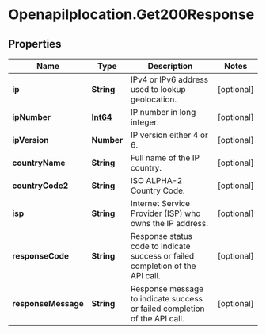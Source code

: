 # OpenapiIplocation.Get200Response

## Properties

Name | Type | Description | Notes
------------ | ------------- | ------------- | -------------
**ip** | **String** | IPv4 or IPv6 address used to lookup geolocation. | [optional] 
**ipNumber** | [**Int64**](Int64.md) | IP number in long integer. | [optional] 
**ipVersion** | **Number** | IP version either 4 or 6. | [optional] 
**countryName** | **String** | Full name of the IP country. | [optional] 
**countryCode2** | **String** | ISO ALPHA-2 Country Code. | [optional] 
**isp** | **String** | Internet Service Provider (ISP) who owns the IP address. | [optional] 
**responseCode** | **String** | Response status code to indicate success or failed completion of the API call. | [optional] 
**responseMessage** | **String** | Response message to indicate success or failed completion of the API call. | [optional] 


